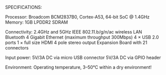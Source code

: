 SPECIFICATIONS:

Processor: Broadcom BCM2837B0, Cortex-A53, 64-bit SoC @ 1.4GHz
Memory: 1GB LPDDR2 SDRAM

Connectivity:
            2.4GHz and 5GHz IEEE 802.11.b/g/n/ac wireless LAN
            Bluetooth 4
            Gigabit Ethernet (maximum throughput 300Mbps)
            4 × USB 2.0 ports
            1 × full size HDMI
            4 pole stereo output
            Expansion Board with 21 connectors

Input power: 5V/3A DC via micro USB connector
             5V/3A DC via GPIO header

Environment: Operating temperature, 3–50°C within a dry environment!
